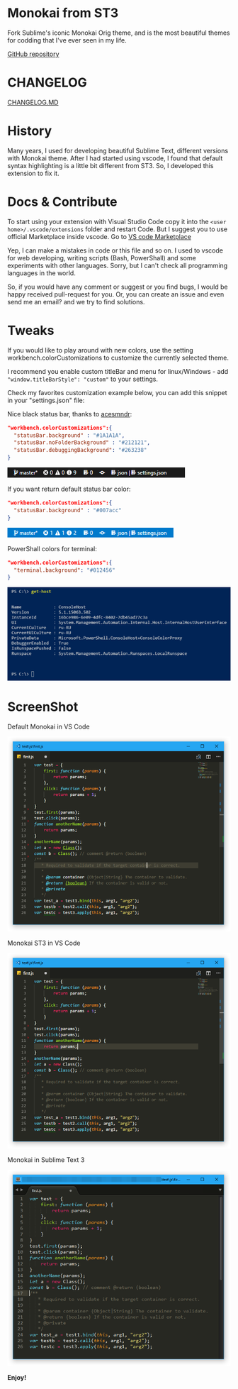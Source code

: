 # Monokai from ST3
Fork Sublime's iconic Monokai Orig theme, and is the most beautiful themes for codding that I've ever seen in my life.

[GitHub repository](https://github.com/volosovich/Monokai-ST3-theme-for-vscode)

# CHANGELOG
[CHANGELOG.MD](CHANGELOG.md)
  
# History
Many years, I used for developing beautiful Sublime Text, different versions with Monokai theme. After I had started using vscode, I found that default syntax highlighting is a little bit different from ST3. So, I developed this extension to fix it.

# Docs & Contribute  
To start using your extension with Visual Studio Code copy it into the `<user home>/.vscode/extensions` folder and restart Code. But I suggest you to use official Marketplace inside vscode. Go to [VS code Marketplace](https://marketplace.visualstudio.com/items?itemName=AndreyVolosovich.monokai-st3)

Yep, I can make a mistakes in code or this file and so on. I used to vscode for web developing, writing scripts (Bash, PowerShall) and some experiments with other languages. Sorry, but I can't check all programming languages in the world.

So, if you would have any comment or suggest or you find bugs, I would be happy received pull-request for you. Or, you can create an issue and even send me an email? and we try to find solutions.

# Tweaks
If you would like to play around with new colors, use the setting workbench.colorCustomizations to customize the currently selected theme.

I recommend you enable custom titleBar and menu for linux/Windows - add `"window.titleBarStyle": "custom"` to your settings.

Check my favorites customization example below, you can add this snippet in your "settings.json" file:

Nice black status bar, thanks to [acesmndr](https://stackoverflow.com/questions/42780975/visual-studio-code-status-bar-color):

```json
"workbench.colorCustomizations":{
  "statusBar.background" : "#1A1A1A",
  "statusBar.noFolderBackground" : "#212121",
  "statusBar.debuggingBackground": "#263238"
}
```
![tweak_1](screenshots/tweak_1.png)

If you want return default status bar color:
```json
"workbench.colorCustomizations":{
  "statusBar.background" : "#007acc"
}
```
![tweak_2](screenshots/tweak_2.png)

PowerShall colors for terminal:

```json
"workbench.colorCustomizations":{
  "terminal.background": "#012456"
}
```
![tweak_3](screenshots/tweak_3.png)


# ScreenShot

Default Monokai in VS Code

![screenshot 1](screenshots/screen-diff-1.png)

Monokai ST3 in VS Code

![screenshot 2](screenshots/screen-diff-2.png)

Monokai in Sublime Text 3

![screenshot 3](screenshots/screen-diff-3.png)

**Enjoy!**